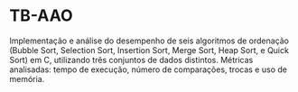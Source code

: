 # TB-AAO
Implementação e análise do desempenho de seis algoritmos de ordenação (Bubble Sort, Selection Sort, Insertion Sort, Merge Sort, Heap Sort, e Quick Sort) em C, utilizando três conjuntos de dados distintos. Métricas analisadas: tempo de execução, número de comparações, trocas e uso de memória.
